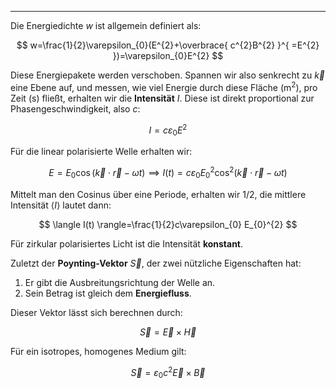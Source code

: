 ***

Die Energiedichte $w$ ist allgemein definiert als:

$$
w=\frac{1}{2}\varepsilon_{0}(E^{2}+\overbrace{ c^{2}B^{2} }^{ =E^{2} })=\varepsilon_{0}E^{2}
$$

Diese Energiepakete werden verschoben. Spannen wir also senkrecht zu $\vec{k}$ eine Ebene auf, und messen, wie viel Energie durch diese Fläche ($\text{m}^{2}$), pro Zeit ($\text{s}$) fließt, erhalten wir die **Intensität** $I$. Diese ist direkt proportional zur Phasengeschwindigkeit, also $c$:

$$
I=c\varepsilon_{0}E^{2}
$$

Für die linear polarisierte Welle erhalten wir:

$$
E=E_{0}\cos(\vec{k}\cdot \vec{r}-\omega t)\implies I(t)=c\varepsilon_{0}E_{0}^{2}\cos ^{2}(\vec{k}\cdot \vec{r}-\omega t)
$$

Mittelt man den Cosinus über eine Periode, erhalten wir $1 /2$, die mittlere Intensität $\langle I \rangle$ lautet dann:

$$
\langle I(t) \rangle=\frac{1}{2}c\varepsilon_{0} E_{0}^{2}
$$

Für zirkular polarisiertes Licht ist die Intensität **konstant**.

Zuletzt der **Poynting-Vektor** $\vec{S}$, der zwei nützliche Eigenschaften hat:

1. Er gibt die Ausbreitungsrichtung der Welle an.
2. Sein Betrag ist gleich dem **Energiefluss**.

Dieser Vektor lässt sich berechnen durch:

$$
\vec{S}=\vec{E}\times \vec{H}
$$

Für ein isotropes, homogenes Medium gilt:

$$
\vec{S}=\varepsilon_{0}c^{2} \vec{E}\times \vec{B}
$$

